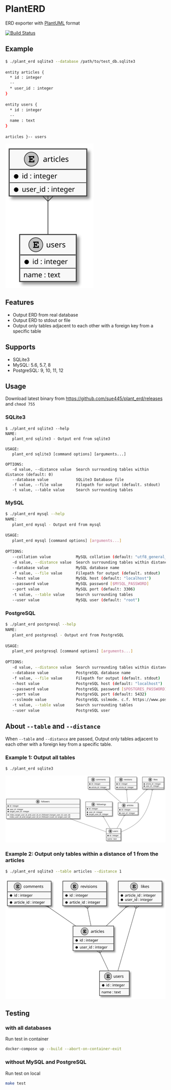 # PlantERD
ERD exporter with [PlantUML](https://plantuml.com/) format

[![Build Status](https://github.com/sue445/plant_erd/workflows/test/badge.svg?branch=master)](https://github.com/sue445/plant_erd/actions?query=workflow%3Atest)

## Example
```bash
$ ./plant_erd sqlite3 --database /path/to/test_db.sqlite3

entity articles {
  * id : integer
  --
  * user_id : integer
}

entity users {
  * id : integer
  --
  name : text
}

articles }-- users
```

![example](./img/example.svg)

## Features
* Output ERD from real database
* Output ERD to stdout or file
* Output only tables adjacent to each other with a foreign key from a specific table

## Supports
* SQLite3
* MySQL: 5.6, 5.7, 8
* PostgreSQL: 9, 10, 11, 12

## Usage
Download latest binary from https://github.com/sue445/plant_erd/releases and `chmod 755`

### SQLite3
```
$ ./plant_erd sqlite3 --help
NAME:
   plant_erd sqlite3 - Output erd from sqlite3

USAGE:
   plant_erd sqlite3 [command options] [arguments...]

OPTIONS:
   -d value, --distance value  Search surrounding tables within distance (default: 0)
   --database value            SQLite3 Database file
   -f value, --file value      Filepath for output (default. stdout)
   -t value, --table value     Search surrounding tables
```

### MySQL
```bash
$ ./plant_erd mysql --help
NAME:
   plant_erd mysql - Output erd from mysql

USAGE:
   plant_erd mysql [command options] [arguments...]

OPTIONS:
   --collation value           MySQL collation (default: "utf8_general_ci")
   -d value, --distance value  Search surrounding tables within distance (default: 0)
   --database value            MySQL database name
   -f value, --file value      Filepath for output (default. stdout)
   --host value                MySQL host (default: "localhost")
   --password value            MySQL password [$MYSQL_PASSWORD]
   --port value                MySQL port (default: 3306)
   -t value, --table value     Search surrounding tables
   --user value                MySQL user (default: "root")
```

### PostgreSQL
```bash
$ ./plant_erd postgresql --help
NAME:
   plant_erd postgresql - Output erd from PostgreSQL

USAGE:
   plant_erd postgresql [command options] [arguments...]

OPTIONS:
   -d value, --distance value  Search surrounding tables within distance (default: 0)
   --database value            PostgreSQL database name
   -f value, --file value      Filepath for output (default. stdout)
   --host value                PostgreSQL host (default: "localhost")
   --password value            PostgreSQL password [$POSTGRES_PASSWORD]
   --port value                PostgreSQL port (default: 5432)
   --sslmode value             PostgreSQL sslmode. c.f. https://www.postgresql.org/docs/current/libpq-connect.html#LIBPQ-PARAMKEYWORDS (default: "disable")
   -t value, --table value     Search surrounding tables
   --user value                PostgreSQL user
```

## About `--table` and `--distance`
When `--table` and `--distance` are passed, Output only tables adjacent to each other with a foreign key from a specific table.

### Example 1: Output all tables
```bash
$ ./plant_erd sqlite3
```

![example all](img/example-all.svg)

### Example 2: Output only tables within a distance of 1 from the articles
```bash
$ ./plant_erd sqlite3 --table articles --distance 1
```

![example distance 1 from articles](img/example-distance-1-from-articles.svg)

## Testing
### with all databases
Run test in container

```bash
docker-compose up --build --abort-on-container-exit
```

### without MySQL and PostgreSQL
Run test on local

```bash
make test
```
